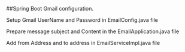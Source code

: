 ##Spring Boot Gmail configuration.

Setup Gmail UserName and Password in EmailConfig.java file

Prepare message subject and Content in the EmailApplication.java file

Add from Address and to address in EmailServiceImpl.java file


